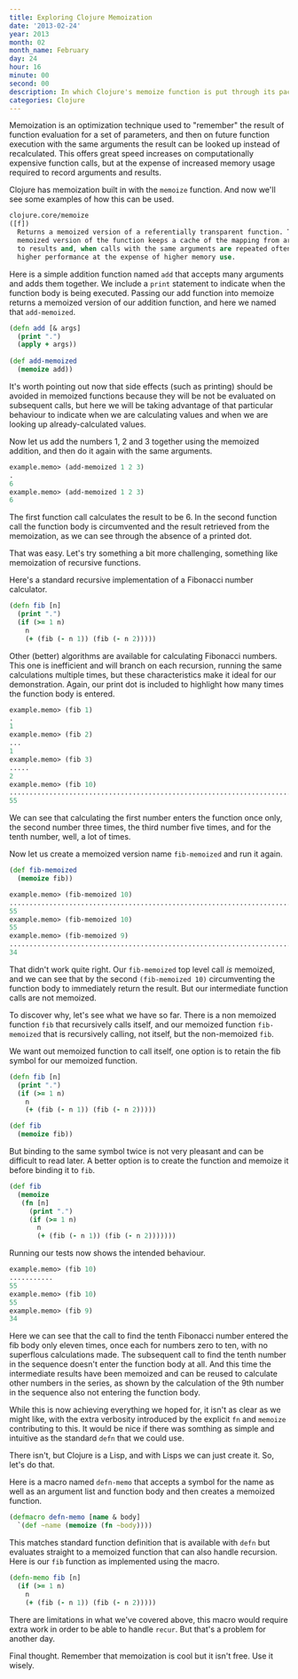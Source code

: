 ```yaml
---
title: Exploring Clojure Memoization
date: '2013-02-24'
year: 2013
month: 02
month_name: February
day: 24
hour: 16
minute: 00
second: 00
description: In which Clojure's memoize function is put through its paces
categories: Clojure
---
```


Memoization is an optimization technique used to "remember" the result of function evaluation for a set of parameters, and then on future function execution with the same arguments the result can be looked up instead of recalculated. This offers great speed increases on computationally expensive function calls, but at the expense of increased memory usage required to record arguments and results.

Clojure has memoization built in with the `memoize` function. And now we'll see some examples of how this can be used.

```clojure
clojure.core/memoize
([f])
  Returns a memoized version of a referentially transparent function. The
  memoized version of the function keeps a cache of the mapping from arguments
  to results and, when calls with the same arguments are repeated often, has
  higher performance at the expense of higher memory use.
```


Here is a simple addition function named `add` that accepts many arguments and adds them together. We include a `print` statement to indicate when the function body is being executed. Passing our add function into memoize returns a memoized version of our addition function, and here we named that `add-memoized`.

```clojure
(defn add [& args]
  (print ".")
  (apply + args))
 
(def add-memoized
  (memoize add))
```

It's worth pointing out now that side effects (such as printing) should be avoided in memoized functions because they will be not be evaluated on subsequent calls, but here we will be taking advantage of that particular behaviour to indicate when we are calculating values and when we are looking up already-calculated values.

Now let us add the numbers 1, 2 and 3 together using the memoized addition, and then do it again with the same arguments.

```clojure
example.memo> (add-memoized 1 2 3)
.
6
example.memo> (add-memoized 1 2 3)
6
```

The first function call calculates the result to be 6. In the second function call the function body is circumvented and the result retrieved from the memoization, as we can see through the absence of a printed dot.

That was easy. Let's try something a bit more challenging, something like memoization of recursive functions.

Here's a standard recursive implementation of a Fibonacci number calculator. 

```clojure
(defn fib [n]
  (print ".")
  (if (>= 1 n)
    n
    (+ (fib (- n 1)) (fib (- n 2)))))
```

Other (better) algorithms are available for calculating Fibonacci numbers. This one is inefficient and will branch on each recursion, running the same calculations multiple times, but these characteristics make it ideal for our demonstration. 
Again, our print dot is included to highlight how many times the function body is entered.

```clojure
example.memo> (fib 1)
.
1
example.memo> (fib 2)
...
1
example.memo> (fib 3)
.....
2
example.memo> (fib 10)
.................................................................................................................................................................................
55
```

We can see that calculating the first number enters the function once only, the second number three times, the third number five times, and for the tenth number, well, a lot of times.

Now let us create a memoized version name `fib-memoized` and run it again.

```clojure
(def fib-memoized
  (memoize fib))
```

```clojure
example.memo> (fib-memoized 10)
.................................................................................................................................................................................
55
example.memo> (fib-memoized 10)
55
example.memo> (fib-memoized 9)
.............................................................................................................
34
```

That didn't work quite right. Our `fib-memoized` top level call _is_ memoized, and we can see that by the second `(fib-memoized 10)` circumventing the function body to immediately return the result. But our intermediate function calls are not memoized.

To discover why, let's see what we have so far. There is a non memoized function `fib` that recursively calls itself, and our memoized function `fib-memoized` that is recursively calling, not itself, but the non-memoized `fib`. 

We want out memoized function to call itself, one option is to retain the fib symbol for our memoized function.

```clojure
(defn fib [n]
  (print ".")
  (if (>= 1 n)
    n
    (+ (fib (- n 1)) (fib (- n 2)))))

(def fib
  (memoize fib))
```

But binding to the same symbol twice is not very pleasant and can be difficult to read later. A better option is to create the function and memoize it before binding it to `fib`.

```clojure
(def fib
  (memoize
   (fn [n]
     (print ".")
     (if (>= 1 n)
       n
       (+ (fib (- n 1)) (fib (- n 2)))))))
```

Running our tests now shows the intended behaviour.

```clojure
example.memo> (fib 10)
...........
55
example.memo> (fib 10)
55
example.memo> (fib 9)
34
```

Here we can see that the call to find the tenth Fibonacci number entered the fib body only eleven times, once each for numbers zero to ten, with no superflous calculations made. The subsequent call to find the tenth number in the sequence doesn't enter the function body at all. And this time the intermediate results have been memoized and can be reused to calculate other numbers in the series, as shown by the calculation of the 9th number in the sequence also not entering the function body.

While this is now achieving everything we hoped for, it isn't as clear as we might like, with the extra verbosity introduced by the explicit `fn` and `memoize` contributing to this. It would be nice if there was somthing as simple and intuitive as the standard `defn` that we could use. 

There isn't, but Clojure is a Lisp, and with Lisps we can just create it. So, let's do that.

Here is a macro named `defn-memo` that accepts a symbol for the name as well as an argument list and function body and then creates a memoized function.

```clojure
(defmacro defn-memo [name & body]
  `(def ~name (memoize (fn ~body))))
```

This matches standard function definition that is available with `defn` but evaluates straight to a memoized function that can also handle recursion. 
Here is our `fib` function as implemented using the macro.

```clojure
(defn-memo fib [n]
  (if (>= 1 n)
    n
    (+ (fib (- n 1)) (fib (- n 2)))))
```


There are limitations in what we've covered above, this macro would require extra work in order to be able to handle `recur`. But that's a problem for another day.

Final thought. Remember that memoization is cool but it isn't free. Use it wisely.

